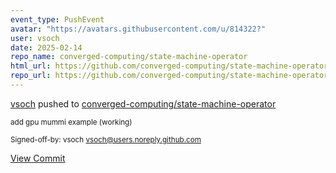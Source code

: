 ```yaml
---
event_type: PushEvent
avatar: "https://avatars.githubusercontent.com/u/814322?"
user: vsoch
date: 2025-02-14
repo_name: converged-computing/state-machine-operator
html_url: https://github.com/converged-computing/state-machine-operator/commit/89671aa38bf7e74c48eb22e43e4f75f52113a742
repo_url: https://github.com/converged-computing/state-machine-operator
---
```


<a href='https://github.com/vsoch' target='_blank'>vsoch</a> pushed to <a href='https://github.com/converged-computing/state-machine-operator' target='_blank'>converged-computing/state-machine-operator</a>

<small>add gpu mummi example (working)

Signed-off-by: vsoch <vsoch@users.noreply.github.com></small>

<a href='https://github.com/converged-computing/state-machine-operator/commit/89671aa38bf7e74c48eb22e43e4f75f52113a742' target='_blank'>View Commit</a>